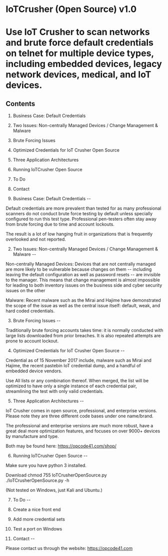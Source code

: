 # IoTCrusher (Open Source) v1.0
Use IoT Crusher to scan networks and brute force default credentials on telnet for multiple device types, including embedded devices, legacy network devices, medical, and IoT devices. 
==

Contents
--
1. Business Case: Default Credentials
2. Two Issues: Non-centrally Managed Devices / Change Management & Malware 
3. Brute Forcing Issues
4. Optimized Credentials for IoT Crusher Open Source
5. Three Application Architectures
6. Running IoTCrusher Open Source
7. To Do
8. Contact


1. Business Case: Default Credentials
--

Default credentials are more prevalent than tested for as many professional scanners do not conduct brute force testing by default unless specially configured to run this test type. Professional pen-testers often stay away from brute forcing due to time and account lockouts. 

The result is a lot of low hanging fruit in organizations that is frequently overlooked and not reported.


2. Two Issues: Non-centrally Managed Devices / Change Management & Malware
--

Non-centrally Managed Devices: 
Devices that are not centrally managed are more likely to be vulnerable because changes on them -- including leaving the default configuration as well as password resets -- are invisible to the manager. This means that change management is almost impossible for leading to both inventory issues on the business side and cyber security issues on the other

Malware:
Recent malware such as the Mirai and Hajime have demonstrated the scope of the issue as well as the central issue itself: default, weak, and hard coded credentials.


3. Brute Forcing Issues
--

Traditionally brute forcing accounts takes time: it is normally conducted with large lists downloaded from prior breaches. It is also repeated attempts are prone to account lockout.


4. Optimized Credentials for IoT Crusher Open Source
--

Credential as of 15 November 2017 include, malware such as Mirai and Hajime, the recent pastebin IoT credential dump, and a handful of embedded device vendors. 

Use All lists or any combination thereof. When merged, the list will be optimized to have only a single instance of each credential pair, streamlining the test with only valid credentials.


5. Three Application Architectures
--

IoT Crusher comes in open source, professional, and enterprise versions. Please note they are three different code bases under one name/brand. 

The professional and enterprise versions are much more robust, have a great deal more optimization features, and focuses on over 9000+ devices by manufacture and type. 

Both may be found here: https://opcode41.com/shop/


6. Running IoTCrusher Open Source
--

Make sure you have python 3 installed.

Download 
chmod 755 IoTCrusherOpenSource.py
./IoTCrusherOpenSource.py -h

(Not tested on Windows, just Kali and Ubuntu.)


7. To Do
--

1. Create a nice front end
2. Add more credential sets 
3. Test a port on Windows


8. Contact
--

Please contact us through the website: https://opcode41.com

